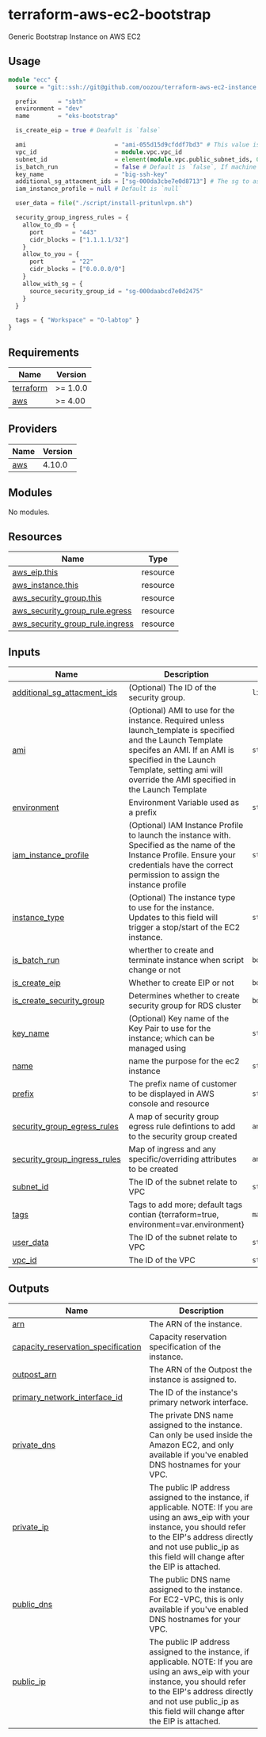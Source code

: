 # terraform-aws-ec2-bootstrap
Generic Bootstrap Instance on AWS EC2

## Usage

```terraform
module "ecc" {
  source = "git::ssh://git@github.com/oozou/terraform-aws-ec2-instance.git?ref=<branch_or_version>"

  prefix      = "sbth"
  environment = "dev"
  name        = "eks-bootstrap"

  is_create_eip = true # Deafult is `false`

  ami                         = "ami-055d15d9cfddf7bd3" # This value is ubuntu20.04
  vpc_id                      = module.vpc.vpc_id
  subnet_id                   = element(module.vpc.public_subnet_ids, 0)
  is_batch_run                = false # Default is `false`, If machine is need to be `terminated` with instance_initiated_shutdown_behavior
  key_name                    = "big-ssh-key"
  additional_sg_attacment_ids = ["sg-000da3cbe7e0d8713"] # The sg to associate with this instance
  iam_instance_profile = null # Default is `null`

  user_data = file("./script/install-pritunlvpn.sh")

  security_group_ingress_rules = {
    allow_to_db = {
      port        = "443"
      cidr_blocks = ["1.1.1.1/32"]
    }
    allow_to_you = {
      port        = "22"
      cidr_blocks = ["0.0.0.0/0"]
    }
    allow_with_sg = {
      source_security_group_id = "sg-000daabcd7e0d2475"
    }
  }

  tags = { "Workspace" = "O-labtop" }
}

```

<!-- BEGIN_TF_DOCS -->
## Requirements

| Name | Version |
|------|---------|
| <a name="requirement_terraform"></a> [terraform](#requirement\_terraform) | >= 1.0.0 |
| <a name="requirement_aws"></a> [aws](#requirement\_aws) | >= 4.00 |

## Providers

| Name | Version |
|------|---------|
| <a name="provider_aws"></a> [aws](#provider\_aws) | 4.10.0 |

## Modules

No modules.

## Resources

| Name | Type |
|------|------|
| [aws_eip.this](https://registry.terraform.io/providers/hashicorp/aws/latest/docs/resources/eip) | resource |
| [aws_instance.this](https://registry.terraform.io/providers/hashicorp/aws/latest/docs/resources/instance) | resource |
| [aws_security_group.this](https://registry.terraform.io/providers/hashicorp/aws/latest/docs/resources/security_group) | resource |
| [aws_security_group_rule.egress](https://registry.terraform.io/providers/hashicorp/aws/latest/docs/resources/security_group_rule) | resource |
| [aws_security_group_rule.ingress](https://registry.terraform.io/providers/hashicorp/aws/latest/docs/resources/security_group_rule) | resource |

## Inputs

| Name | Description | Type | Default | Required |
|------|-------------|------|---------|:--------:|
| <a name="input_additional_sg_attacment_ids"></a> [additional\_sg\_attacment\_ids](#input\_additional\_sg\_attacment\_ids) | (Optional) The ID of the security group. | `list(string)` | `[]` | no |
| <a name="input_ami"></a> [ami](#input\_ami) | (Optional) AMI to use for the instance. Required unless launch\_template is specified and the Launch Template specifes an AMI. If an AMI is specified in the Launch Template, setting ami will override the AMI specified in the Launch Template | `string` | n/a | yes |
| <a name="input_environment"></a> [environment](#input\_environment) | Environment Variable used as a prefix | `string` | n/a | yes |
| <a name="input_iam_instance_profile"></a> [iam\_instance\_profile](#input\_iam\_instance\_profile) | (Optional) IAM Instance Profile to launch the instance with. Specified as the name of the Instance Profile. Ensure your credentials have the correct permission to assign the instance profile | `string` | `null` | no |
| <a name="input_instance_type"></a> [instance\_type](#input\_instance\_type) | (Optional) The instance type to use for the instance. Updates to this field will trigger a stop/start of the EC2 instance. | `string` | `"t2.micro"` | no |
| <a name="input_is_batch_run"></a> [is\_batch\_run](#input\_is\_batch\_run) | wherther to create and terminate instance when script change or not | `bool` | `false` | no |
| <a name="input_is_create_eip"></a> [is\_create\_eip](#input\_is\_create\_eip) | Whether to create EIP or not | `bool` | `false` | no |
| <a name="input_is_create_security_group"></a> [is\_create\_security\_group](#input\_is\_create\_security\_group) | Determines whether to create security group for RDS cluster | `bool` | `true` | no |
| <a name="input_key_name"></a> [key\_name](#input\_key\_name) | (Optional) Key name of the Key Pair to use for the instance; which can be managed using | `string` | `null` | no |
| <a name="input_name"></a> [name](#input\_name) | name the purpose for the ec2 instance | `string` | n/a | yes |
| <a name="input_prefix"></a> [prefix](#input\_prefix) | The prefix name of customer to be displayed in AWS console and resource | `string` | n/a | yes |
| <a name="input_security_group_egress_rules"></a> [security\_group\_egress\_rules](#input\_security\_group\_egress\_rules) | A map of security group egress rule defintions to add to the security group created | `any` | `{}` | no |
| <a name="input_security_group_ingress_rules"></a> [security\_group\_ingress\_rules](#input\_security\_group\_ingress\_rules) | Map of ingress and any specific/overriding attributes to be created | `any` | `{}` | no |
| <a name="input_subnet_id"></a> [subnet\_id](#input\_subnet\_id) | The ID of the subnet relate to VPC | `string` | n/a | yes |
| <a name="input_tags"></a> [tags](#input\_tags) | Tags to add more; default tags contian {terraform=true, environment=var.environment} | `map(string)` | `{}` | no |
| <a name="input_user_data"></a> [user\_data](#input\_user\_data) | The ID of the subnet relate to VPC | `string` | `null` | no |
| <a name="input_vpc_id"></a> [vpc\_id](#input\_vpc\_id) | The ID of the VPC | `string` | n/a | yes |

## Outputs

| Name | Description |
|------|-------------|
| <a name="output_arn"></a> [arn](#output\_arn) | The ARN of the instance. |
| <a name="output_capacity_reservation_specification"></a> [capacity\_reservation\_specification](#output\_capacity\_reservation\_specification) | Capacity reservation specification of the instance. |
| <a name="output_outpost_arn"></a> [outpost\_arn](#output\_outpost\_arn) | The ARN of the Outpost the instance is assigned to. |
| <a name="output_primary_network_interface_id"></a> [primary\_network\_interface\_id](#output\_primary\_network\_interface\_id) | The ID of the instance's primary network interface. |
| <a name="output_private_dns"></a> [private\_dns](#output\_private\_dns) | The private DNS name assigned to the instance. Can only be used inside the Amazon EC2, and only available if you've enabled DNS hostnames for your VPC. |
| <a name="output_private_ip"></a> [private\_ip](#output\_private\_ip) | The public IP address assigned to the instance, if applicable. NOTE: If you are using an aws\_eip with your instance, you should refer to the EIP's address directly and not use public\_ip as this field will change after the EIP is attached. |
| <a name="output_public_dns"></a> [public\_dns](#output\_public\_dns) | The public DNS name assigned to the instance. For EC2-VPC, this is only available if you've enabled DNS hostnames for your VPC. |
| <a name="output_public_ip"></a> [public\_ip](#output\_public\_ip) | The public IP address assigned to the instance, if applicable. NOTE: If you are using an aws\_eip with your instance, you should refer to the EIP's address directly and not use public\_ip as this field will change after the EIP is attached. |
<!-- END_TF_DOCS -->
